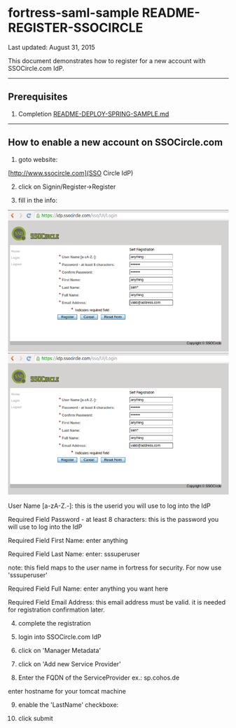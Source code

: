 # fortress-saml-sample README-REGISTER-SSOCIRCLE

 Last updated: August 31, 2015

 This document demonstrates how to register for a new account with SSOCircle.com IdP.

-------------------------------------------------------------------------------
## Prerequisites
1. Completion [README-DEPLOY-SPRING-SAMPLE.md](README-DEPLOY-SPRING-SAMPLE.md)

-------------------------------------------------------------------------------

## How to enable a new account on SSOCircle.com


1. goto website:

[http://www.ssocircle.com](SSO Circle IdP)

2. click on Signin/Register->Register

3. fill in the info:

 ![SSO Circle Registration page](src/main/javadoc/doc-files/SSO-Circle-Registration.png "java EE loging page")
![SSO Circle Registration page](src/main/javadoc/doc-files/SSO-Circle-Registration.png "Super User")

User Name [a-zA-Z.-]:
this is the userid you will use to log into the IdP

Required Field Password - at least 8 characters:
this is the password you will use to log into the IdP

Required Field First Name:
enter anything

Required Field Last Name:
enter: sssuperuser

note: this field maps to the user name in fortress for security.  For now use 'sssuperuser'

Required Field Full Name:
enter anything you want here

Required Field Email Address:
this email address must be valid.  it is needed for registration confirmation later.

4. complete the registration

5. login into SSOCircle.com IdP

6. click on 'Manager Metadata'

7. click on 'Add new Service Provider'

8. Enter the FQDN of the ServiceProvider ex.: sp.cohos.de

enter hostname for your tomcat machine

9. enable the 'LastName' checkboxe:

10. click submit
